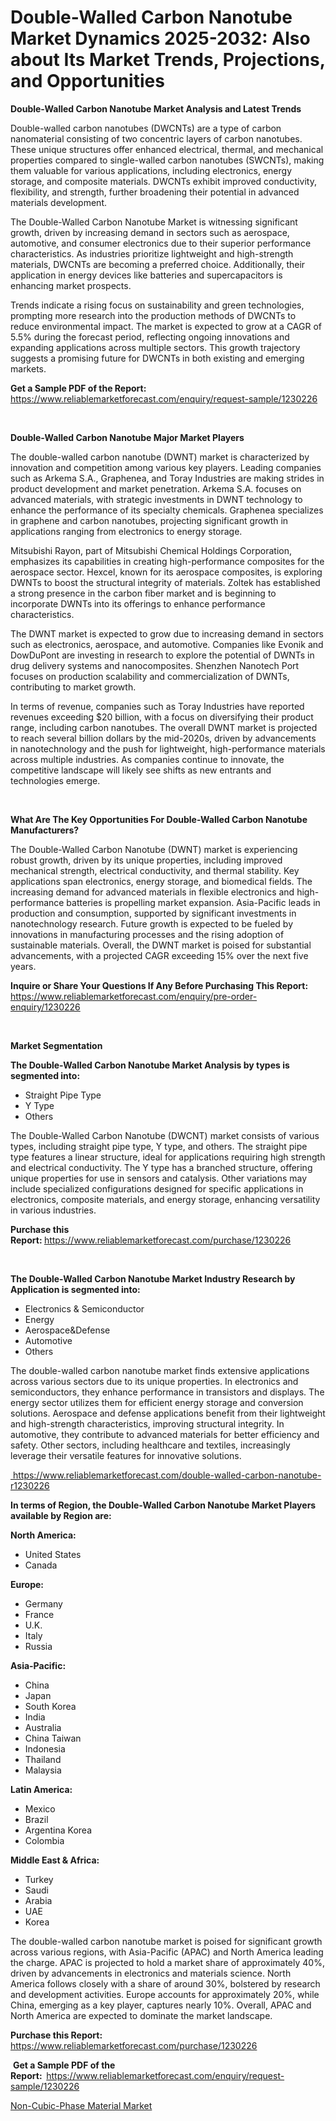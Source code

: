 <p><h1>Double-Walled Carbon Nanotube Market Dynamics 2025-2032: Also about Its Market Trends, Projections, and Opportunities</h1></p><p><strong>Double-Walled Carbon Nanotube Market Analysis and Latest Trends</strong></p>
<p><p>Double-walled carbon nanotubes (DWCNTs) are a type of carbon nanomaterial consisting of two concentric layers of carbon nanotubes. These unique structures offer enhanced electrical, thermal, and mechanical properties compared to single-walled carbon nanotubes (SWCNTs), making them valuable for various applications, including electronics, energy storage, and composite materials. DWCNTs exhibit improved conductivity, flexibility, and strength, further broadening their potential in advanced materials development.</p><p>The Double-Walled Carbon Nanotube Market is witnessing significant growth, driven by increasing demand in sectors such as aerospace, automotive, and consumer electronics due to their superior performance characteristics. As industries prioritize lightweight and high-strength materials, DWCNTs are becoming a preferred choice. Additionally, their application in energy devices like batteries and supercapacitors is enhancing market prospects.</p><p>Trends indicate a rising focus on sustainability and green technologies, prompting more research into the production methods of DWCNTs to reduce environmental impact. The market is expected to grow at a CAGR of 5.5% during the forecast period, reflecting ongoing innovations and expanding applications across multiple sectors. This growth trajectory suggests a promising future for DWCNTs in both existing and emerging markets.</p></p>
<p><strong>Get a Sample PDF of the Report:&nbsp;</strong> <a href="https://www.reliablemarketforecast.com/enquiry/request-sample/1230226?utm_campaign=1888&utm_medium=2&utm_source=Github&utm_content=ia&utm_term=03022025&utm_id=double-walled-carbon-nanotube">https://www.reliablemarketforecast.com/enquiry/request-sample/1230226</a></p>
<p>&nbsp;</p>
<p><strong>Double-Walled Carbon Nanotube Major Market Players</strong></p>
<p><p>The double-walled carbon nanotube (DWNT) market is characterized by innovation and competition among various key players. Leading companies such as Arkema S.A., Graphenea, and Toray Industries are making strides in product development and market penetration. Arkema S.A. focuses on advanced materials, with strategic investments in DWNT technology to enhance the performance of its specialty chemicals. Graphenea specializes in graphene and carbon nanotubes, projecting significant growth in applications ranging from electronics to energy storage.</p><p>Mitsubishi Rayon, part of Mitsubishi Chemical Holdings Corporation, emphasizes its capabilities in creating high-performance composites for the aerospace sector. Hexcel, known for its aerospace composites, is exploring DWNTs to boost the structural integrity of materials. Zoltek has established a strong presence in the carbon fiber market and is beginning to incorporate DWNTs into its offerings to enhance performance characteristics.</p><p>The DWNT market is expected to grow due to increasing demand in sectors such as electronics, aerospace, and automotive. Companies like Evonik and DowDuPont are investing in research to explore the potential of DWNTs in drug delivery systems and nanocomposites. Shenzhen Nanotech Port focuses on production scalability and commercialization of DWNTs, contributing to market growth.</p><p>In terms of revenue, companies such as Toray Industries have reported revenues exceeding $20 billion, with a focus on diversifying their product range, including carbon nanotubes. The overall DWNT market is projected to reach several billion dollars by the mid-2020s, driven by advancements in nanotechnology and the push for lightweight, high-performance materials across multiple industries. As companies continue to innovate, the competitive landscape will likely see shifts as new entrants and technologies emerge.</p></p>
<p>&nbsp;</p>
<p><strong>What Are The Key Opportunities For Double-Walled Carbon Nanotube Manufacturers?</strong></p>
<p><p>The Double-Walled Carbon Nanotube (DWNT) market is experiencing robust growth, driven by its unique properties, including improved mechanical strength, electrical conductivity, and thermal stability. Key applications span electronics, energy storage, and biomedical fields. The increasing demand for advanced materials in flexible electronics and high-performance batteries is propelling market expansion. Asia-Pacific leads in production and consumption, supported by significant investments in nanotechnology research. Future growth is expected to be fueled by innovations in manufacturing processes and the rising adoption of sustainable materials. Overall, the DWNT market is poised for substantial advancements, with a projected CAGR exceeding 15% over the next five years.</p></p>
<p><strong>Inquire or Share Your Questions If Any Before Purchasing This Report:</strong> <a href="https://www.reliablemarketforecast.com/enquiry/pre-order-enquiry/1230226?utm_campaign=1888&utm_medium=2&utm_source=Github&utm_content=ia&utm_term=03022025&utm_id=double-walled-carbon-nanotube">https://www.reliablemarketforecast.com/enquiry/pre-order-enquiry/1230226</a></p>
<p>&nbsp;</p>
<p><strong>Market Segmentation</strong></p>
<p><strong>The Double-Walled Carbon Nanotube Market Analysis by types is segmented into:</strong></p>
<p><ul><li>Straight Pipe Type</li><li>Y Type</li><li>Others</li></ul></p>
<p><p>The Double-Walled Carbon Nanotube (DWCNT) market consists of various types, including straight pipe type, Y type, and others. The straight pipe type features a linear structure, ideal for applications requiring high strength and electrical conductivity. The Y type has a branched structure, offering unique properties for use in sensors and catalysis. Other variations may include specialized configurations designed for specific applications in electronics, composite materials, and energy storage, enhancing versatility in various industries.</p></p>
<p><strong>Purchase this Report:&nbsp;</strong><a href="https://www.reliablemarketforecast.com/purchase/1230226?utm_campaign=1888&utm_medium=2&utm_source=Github&utm_content=ia&utm_term=03022025&utm_id=double-walled-carbon-nanotube">https://www.reliablemarketforecast.com/purchase/1230226</a></p>
<p>&nbsp;</p>
<p><strong>The Double-Walled Carbon Nanotube Market Industry Research by Application is segmented into:</strong></p>
<p><ul><li>Electronics & Semiconductor</li><li>Energy</li><li>Aerospace&Defense</li><li>Automotive</li><li>Others</li></ul></p>
<p><p>The double-walled carbon nanotube market finds extensive applications across various sectors due to its unique properties. In electronics and semiconductors, they enhance performance in transistors and displays. The energy sector utilizes them for efficient energy storage and conversion solutions. Aerospace and defense applications benefit from their lightweight and high-strength characteristics, improving structural integrity. In automotive, they contribute to advanced materials for better efficiency and safety. Other sectors, including healthcare and textiles, increasingly leverage their versatile features for innovative solutions.</p></p>
<p><a href="https://www.reliablemarketforecast.com/double-walled-carbon-nanotube-r1230226?utm_campaign=1888&utm_medium=2&utm_source=Github&utm_content=ia&utm_term=03022025&utm_id=double-walled-carbon-nanotube">&nbsp;https://www.reliablemarketforecast.com/double-walled-carbon-nanotube-r1230226</a></p>
<p><strong>In terms of Region, the Double-Walled Carbon Nanotube Market Players available by Region are:</strong></p>
<p>
    <p> <strong> North America: </strong>
        <ul>
            <li>United States</li>
            <li>Canada</li>
        </ul>
        </p> 
    <p> <strong> Europe: </strong>
        <ul>
            <li>Germany</li>
            <li>France</li>
            <li>U.K.</li>
            <li>Italy</li>
            <li>Russia</li>
        </ul>
        </p> 
    <p> <strong> Asia-Pacific: </strong>
        <ul>
            <li>China</li>
            <li>Japan</li>
            <li>South Korea</li>
            <li>India</li>
            <li>Australia</li>
            <li>China Taiwan</li>
            <li>Indonesia</li>
            <li>Thailand</li>
            <li>Malaysia</li>
        </ul>
        </p> 
    <p> <strong> Latin America: </strong>
        <ul>
            <li>Mexico</li>
            <li>Brazil</li>
            <li>Argentina Korea</li>
            <li>Colombia</li>
        </ul>
        </p> 
    <p> <strong> Middle East & Africa: </strong>
        <ul>
            <li>Turkey</li>
            <li>Saudi</li>
            <li>Arabia</li>
            <li>UAE</li>
            <li>Korea</li>
        </ul>
    </p>
    </p>
<p><p>The double-walled carbon nanotube market is poised for significant growth across various regions, with Asia-Pacific (APAC) and North America leading the charge. APAC is projected to hold a market share of approximately 40%, driven by advancements in electronics and materials science. North America follows closely with a share of around 30%, bolstered by research and development activities. Europe accounts for approximately 20%, while China, emerging as a key player, captures nearly 10%. Overall, APAC and North America are expected to dominate the market landscape.</p></p>
<p><strong>Purchase this Report: </strong><a href="https://www.reliablemarketforecast.com/purchase/1230226?utm_campaign=1888&utm_medium=2&utm_source=Github&utm_content=ia&utm_term=03022025&utm_id=double-walled-carbon-nanotube">https://www.reliablemarketforecast.com/purchase/1230226</a></p>
<p>&nbsp;<strong>Get a Sample PDF of the Report:&nbsp;&nbsp;</strong><a href="https://www.reliablemarketforecast.com/enquiry/request-sample/1230226?utm_campaign=1888&utm_medium=2&utm_source=Github&utm_content=ia&utm_term=03022025&utm_id=double-walled-carbon-nanotube">https://www.reliablemarketforecast.com/enquiry/request-sample/1230226</a></p>
<p><strong></strong></p>
<p><p><a href="https://github.com/gulaimolin/Market-Research-Report-List-7/blob/main/non-cubic-phase-material-market.md?utm_campaign=1888&utm_medium=2&utm_source=Github&utm_content=ia&utm_term=03022025&utm_id=double-walled-carbon-nanotube">Non-Cubic-Phase Material Market</a></p></p>